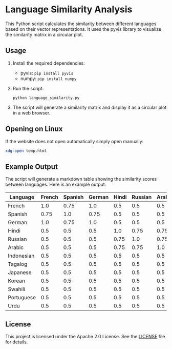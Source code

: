 # Language Similarity Analysis

This Python script calculates the similarity between different languages based on their vector representations. It uses the pyvis library to visualize the similarity matrix in a circular plot.

## Usage

1. Install the required dependencies:
   - pyvis: `pip install pyvis`
   - numpy: `pip install numpy`

2. Run the script:
   ```
   python language_similarity.py
   ```

1. The script will generate a similarity matrix and display it as a circular plot in a web browser.
## Opening on Linux

If the website does not open automatically simply open manually:

```sh
xdg-open temp.html
```

## Example Output

The script will generate a markdown table showing the similarity scores between languages. Here is an example output:

| Language   | French | Spanish | German | Hindi | Russian | Arabic | Indonesian | Tagalog | Japanese | Korean | Swahili | Portuguese | Urdu |
|------------|--------|---------|--------|-------|---------|--------|-------------|---------|----------|--------|----------|-------------|------|
| French     | 1.0    | 0.75    | 1.0    | 0.5   | 0.5     | 0.5    | 0.5         | 0.5     | 0.5      | 0.5    | 0.5      | 0.5         | 0.5  |
| Spanish    | 0.75   | 1.0     | 0.75   | 0.5   | 0.5     | 0.5    | 0.5         | 0.5     | 0.5      | 0.5    | 0.5      | 0.5         | 0.5  |
| German     | 1.0    | 0.75    | 1.0    | 0.5   | 0.5     | 0.5    | 0.5         | 0.5     | 0.5      | 0.5    | 0.5      | 0.5         | 0.5  |
| Hindi      | 0.5    | 0.5     | 0.5    | 1.0   | 0.75    | 0.75   | 0.5         | 0.5     | 0.5      | 0.5    | 0.5      | 0.5         | 0.5  |
| Russian    | 0.5    | 0.5     | 0.5    | 0.75  | 1.0     | 0.75   | 0.5         | 0.5     | 0.5      | 0.5    | 0.5      | 0.5         | 0.5  |
| Arabic     | 0.5    | 0.5     | 0.5    | 0.75  | 0.75    | 1.0    | 0.5         | 0.5     | 0.5      | 0.5    | 0.5      | 0.5         | 0.5  |
| Indonesian | 0.5    | 0.5     | 0.5    | 0.5   | 0.5     | 0.5    | 1.0         | 0.75    | 0.75     | 0.5    | 0.5      | 0.5         | 0.5  |
| Tagalog    | 0.5    | 0.5     | 0.5    | 0.5   | 0.5     | 0.5    | 0.75        | 1.0     | 0.75     | 0.5    | 0.5      | 0.5         | 0.5  |
| Japanese   | 0.5    | 0.5     | 0.5    | 0.5   | 0.5     | 0.5    | 0.75        | 0.75    | 1.0      | 0.5    | 0.5      | 0.5         | 0.5  |
| Korean     | 0.5    | 0.5     | 0.5    | 0.5   | 0.5     | 0.5    | 0.5         | 0.5     | 0.5      | 1.0    | 0.75     | 0.5         | 0.5  |
| Swahili    | 0.5    | 0.5     | 0.5    | 0.5   | 0.5     | 0.5    | 0.5         | 0.5     | 0.5      | 0.75   | 1.0      | 0.5         | 0.5  |
| Portuguese | 0.5    | 0.5     | 0.5    | 0.5   | 0.5     | 0.5    | 0.5         | 0.5     | 0.5      | 0.5    | 0.5      | 1.0         | 0.75 |
| Urdu       | 0.5    | 0.5     | 0.5    | 0.5   | 0.5     | 0.5    | 0.5         | 0.5     | 0.5      | 0.5    | 0.5      | 0.75        | 1.0  |

## License

This project is licensed under the Apache 2.0 License. See the [LICENSE](LICENSE) file for details.

